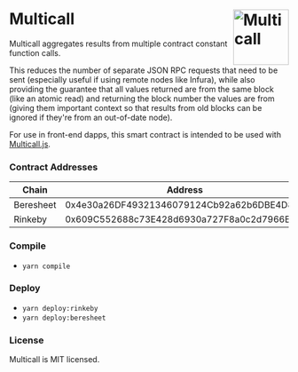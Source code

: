 # Multicall <img width="100" align="right" alt="Multicall" src="https://user-images.githubusercontent.com/304108/55666937-320cb180-5888-11e9-907b-48ba66150523.png" />

Multicall aggregates results from multiple contract constant function calls.

This reduces the number of separate JSON RPC requests that need to be sent
(especially useful if using remote nodes like Infura), while also providing the
guarantee that all values returned are from the same block (like an atomic read)
and returning the block number the values are from (giving them important
context so that results from old blocks can be ignored if they're from an
out-of-date node).

For use in front-end dapps, this smart contract is intended to be used with
[Multicall.js](https://github.com/makerdao/multicall.js).

### Contract Addresses
| Chain   | Address |
| ------- | ------- |
| Beresheet | 0x4e30a26DF49321346079124Cb92a62b6DBE4D8Bb |
| Rinkeby | 0x609C552688c73E428d6930a727F8a0c2d7966E14 |

### Compile
- `yarn compile`
### Deploy

- `yarn deploy:rinkeby`
- `yarn deploy:beresheet`

### License
Multicall is MIT licensed.